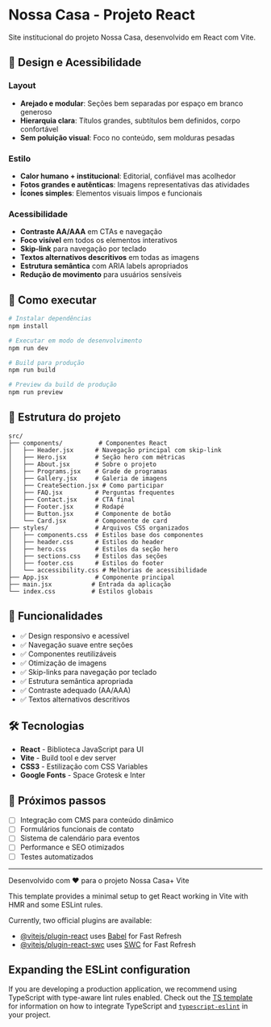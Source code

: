 # Nossa Casa - Projeto React

Site institucional do projeto Nossa Casa, desenvolvido em React com Vite.

## 🎨 Design e Acessibilidade

### Layout
- **Arejado e modular**: Seções bem separadas por espaço em branco generoso
- **Hierarquia clara**: Títulos grandes, subtítulos bem definidos, corpo confortável
- **Sem poluição visual**: Foco no conteúdo, sem molduras pesadas

### Estilo
- **Calor humano + institucional**: Editorial, confiável mas acolhedor
- **Fotos grandes e autênticas**: Imagens representativas das atividades
- **Ícones simples**: Elementos visuais limpos e funcionais

### Acessibilidade
- **Contraste AA/AAA** em CTAs e navegação
- **Foco visível** em todos os elementos interativos
- **Skip-link** para navegação por teclado
- **Textos alternativos descritivos** em todas as imagens
- **Estrutura semântica** com ARIA labels apropriados
- **Redução de movimento** para usuários sensíveis

## 🚀 Como executar

```bash
# Instalar dependências
npm install

# Executar em modo de desenvolvimento
npm run dev

# Build para produção
npm run build

# Preview da build de produção
npm run preview
```

## 📁 Estrutura do projeto

```
src/
├── components/          # Componentes React
│   ├── Header.jsx      # Navegação principal com skip-link
│   ├── Hero.jsx        # Seção hero com métricas
│   ├── About.jsx       # Sobre o projeto
│   ├── Programs.jsx    # Grade de programas
│   ├── Gallery.jsx     # Galeria de imagens
│   ├── CreateSection.jsx # Como participar
│   ├── FAQ.jsx         # Perguntas frequentes
│   ├── Contact.jsx     # CTA final
│   ├── Footer.jsx      # Rodapé
│   ├── Button.jsx      # Componente de botão
│   └── Card.jsx        # Componente de card
├── styles/             # Arquivos CSS organizados
│   ├── components.css  # Estilos base dos componentes
│   ├── header.css      # Estilos do header
│   ├── hero.css        # Estilos da seção hero
│   ├── sections.css    # Estilos das seções
│   ├── footer.css      # Estilos do footer
│   └── accessibility.css # Melhorias de acessibilidade
├── App.jsx             # Componente principal
├── main.jsx           # Entrada da aplicação
└── index.css          # Estilos globais
```

## 🎯 Funcionalidades

- ✅ Design responsivo e acessível
- ✅ Navegação suave entre seções
- ✅ Componentes reutilizáveis
- ✅ Otimização de imagens
- ✅ Skip-links para navegação por teclado
- ✅ Estrutura semântica apropriada
- ✅ Contraste adequado (AA/AAA)
- ✅ Textos alternativos descritivos

## 🛠️ Tecnologias

- **React** - Biblioteca JavaScript para UI
- **Vite** - Build tool e dev server
- **CSS3** - Estilização com CSS Variables
- **Google Fonts** - Space Grotesk e Inter

## 📝 Próximos passos

- [ ] Integração com CMS para conteúdo dinâmico
- [ ] Formulários funcionais de contato
- [ ] Sistema de calendário para eventos
- [ ] Performance e SEO otimizados
- [ ] Testes automatizados

---

Desenvolvido com ❤️ para o projeto Nossa Casa+ Vite

This template provides a minimal setup to get React working in Vite with HMR and some ESLint rules.

Currently, two official plugins are available:

- [@vitejs/plugin-react](https://github.com/vitejs/vite-plugin-react/blob/main/packages/plugin-react) uses [Babel](https://babeljs.io/) for Fast Refresh
- [@vitejs/plugin-react-swc](https://github.com/vitejs/vite-plugin-react/blob/main/packages/plugin-react-swc) uses [SWC](https://swc.rs/) for Fast Refresh

## Expanding the ESLint configuration

If you are developing a production application, we recommend using TypeScript with type-aware lint rules enabled. Check out the [TS template](https://github.com/vitejs/vite/tree/main/packages/create-vite/template-react-ts) for information on how to integrate TypeScript and [`typescript-eslint`](https://typescript-eslint.io) in your project.
